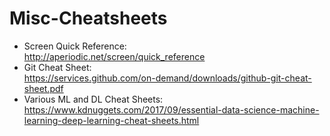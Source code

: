 # Misc-Cheatsheets

* Screen Quick Reference:  
http://aperiodic.net/screen/quick_reference  
* Git Cheat Sheet:  
https://services.github.com/on-demand/downloads/github-git-cheat-sheet.pdf
* Various ML and DL Cheat Sheets:  
https://www.kdnuggets.com/2017/09/essential-data-science-machine-learning-deep-learning-cheat-sheets.html
